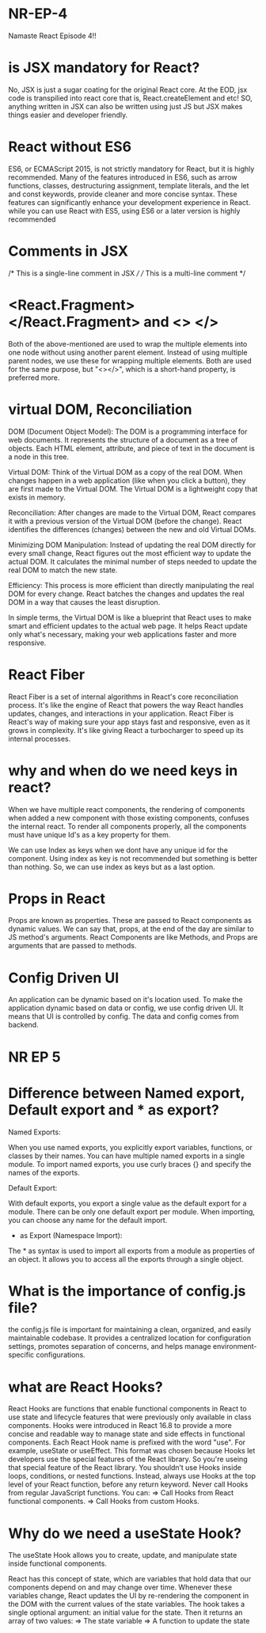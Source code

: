 # NR-EP-4
Namaste React Episode 4!!
# is JSX mandatory for React?
No, JSX is just a sugar coating for the original React core. 
At the EOD, jsx code is transpilied into react core that is, React.createElement and etc!
SO, anything written in JSX can also be written using just JS but JSX makes things easier and developer friendly.

# React without ES6
ES6, or ECMAScript 2015, is not strictly mandatory for React, but it is highly recommended. 
Many of the features introduced in ES6, such as arrow functions, classes, destructuring assignment, template literals, 
and the let and const keywords, provide cleaner and more concise syntax. 
These features can significantly enhance your development experience in React.
while you can use React with ES5, using ES6 or a later version is highly recommended 

# Comments in JSX
/* This is a single-line comment in JSX */
/* 
    This is a
    multi-line comment
*/

# <React.Fragment></React.Fragment> and <> </>
Both of the above-mentioned are used to wrap the multiple elements into one node without using another parent element.
Instead of using multiple parent nodes, we use these for wrapping multiple elements.
Both are used for the same purpose, but "<></>", which is a short-hand property, is preferred more.

# virtual DOM, Reconciliation

DOM (Document Object Model):
The DOM is a programming interface for web documents. It represents the structure of a document as a tree of objects.
Each HTML element, attribute, and piece of text in the document is a node in this tree.

Virtual DOM:
Think of the Virtual DOM as a copy of the real DOM.
When changes happen in a web application (like when you click a button), they are first made to the Virtual DOM.
The Virtual DOM is a lightweight copy that exists in memory.

Reconciliation:
After changes are made to the Virtual DOM, React compares it with a previous version of the Virtual DOM (before the change).
React identifies the differences (changes) between the new and old Virtual DOMs.

Minimizing DOM Manipulation:
Instead of updating the real DOM directly for every small change, React figures out the most efficient way to update the actual DOM.
It calculates the minimal number of steps needed to update the real DOM to match the new state.

Efficiency:
This process is more efficient than directly manipulating the real DOM for every change.
React batches the changes and updates the real DOM in a way that causes the least disruption.

In simple terms, the Virtual DOM is like a blueprint that React uses to make smart and efficient updates to the actual web page. 
It helps React update only what's necessary, making your web applications faster and more responsive.

# React Fiber

React Fiber is a set of internal algorithms in React's core reconciliation process. 
It's like the engine of React that powers the way React handles updates, changes, and interactions in your application.
React Fiber is React's way of making sure your app stays fast and responsive, even as it grows in complexity. 
It's like giving React a turbocharger to speed up its internal processes.

# why and when do we need keys in react?
When we have multiple react components, the rendering of components when added a new component with those existing components, confuses the internal react. 
To render all components properly, all the components must have unique Id's as a key property for them. 

We can use Index as keys when we dont have any unique id for the component. 
Using index as key is not recommended but something is better than nothing.
So, we can use index as keys but as a last option.

# Props in React

Props are known as properties. These are passed to React components as dynamic values.
We can say that, props, at the end of the day are similar to JS method's arguments.
React Components are like Methods, and Props are arguments that are passed to methods.

# Config Driven UI

An application can be dynamic based on it's location used.
To make the application dynamic based on data or config, we use config driven UI.
It means that UI is controlled by config. The data and config comes from backend.


# NR EP 5

# Difference between Named export, Default export and * as export?

Named Exports:

When you use named exports, you explicitly export variables, functions, or classes by their names.
You can have multiple named exports in a single module.
To import named exports, you use curly braces {} and specify the names of the exports.

Default Export:

With default exports, you export a single value as the default export for a module.
There can be only one default export per module.
When importing, you can choose any name for the default import.

* as Export (Namespace Import):

The * as syntax is used to import all exports from a module as properties of an object.
It allows you to access all the exports through a single object.

# What is the importance of config.js file?

the config.js file is important for maintaining a clean, organized, and easily maintainable codebase. It provides a centralized location for configuration settings, promotes separation of concerns, and helps manage environment-specific configurations.

# what are React Hooks?

React Hooks are functions that enable functional components in React to use state and lifecycle features that were previously only available in class components. Hooks were introduced in React 16.8 to provide a more concise and readable way to manage state and side effects in functional components. Each React Hook name is prefixed with the word "use". For example, useState or useEffect. This format was chosen because Hooks let developers use the special features of the React library. So you're useing that special feature of the React library. 
You shouldn’t use Hooks inside loops, conditions, or nested functions. Instead, always use Hooks at the top level of your React function, before any return keyword.
Never call Hooks from regular JavaScript functions. You can:
=> Call Hooks from React functional components.
=> Call Hooks from custom Hooks.

# Why do we need a useState Hook?

The useState Hook allows you to create, update, and manipulate state inside functional components.

React has this concept of state, which are variables that hold data that our components depend on and may change over time. Whenever these variables change, React updates the UI by re-rendering the component in the DOM with the current values of the state variables.
The hook takes a single optional argument: an initial value for the state. Then it returns an array of two values:
=> The state variable
=> A function to update the state
